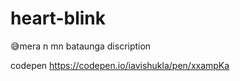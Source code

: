 # heart-blink
😅mera n mn bataunga discription 



codepen
https://codepen.io/iavishukla/pen/xxampKa
